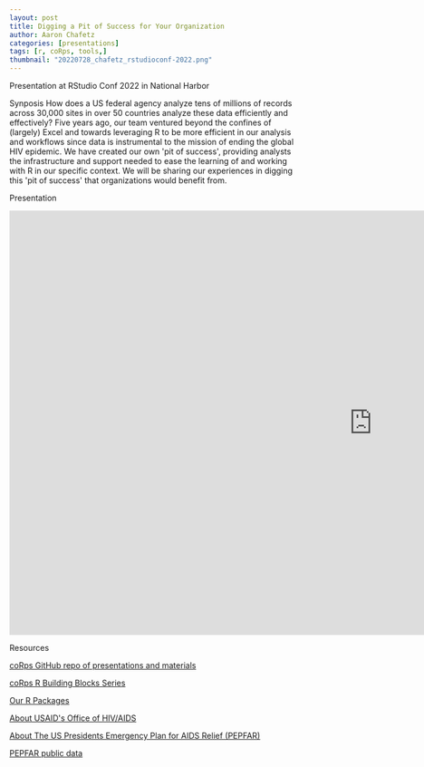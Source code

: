 ```yaml
---
layout: post
title: Digging a Pit of Success for Your Organization
author: Aaron Chafetz
categories: [presentations]
tags: [r, coRps, tools,]
thumbnail: "20220728_chafetz_rstudioconf-2022.png"
---
```


Presentation at RStudio Conf 2022 in National Harbor

Synposis
How does a US federal agency analyze tens of millions of records across 30,000 sites in over 50 countries analyze these data efficiently and effectively? Five years ago, our team ventured beyond the confines of (largely) Excel and towards leveraging R to be more efficient in our analysis and workflows since data is instrumental to the mission of ending the global HIV epidemic. We have created our own 'pit of success', providing analysts the infrastructure and support needed to ease the learning of and working with R in our specific context. We will be sharing our experiences in digging this 'pit of success' that organizations would benefit from.

Presentation
<iframe src="https://docs.google.com/presentation/d/e/2PACX-1vRipJ1tXi8LtZOS00vA-I5TqJoShIq_HejS87-p2HqUP1j8uykoFY8_fmNZ3L9Ow_JCvReWp2m6r8EH/embed?start=false&loop=false&delayms=3000" frameborder="0" width="1280" height="749" allowfullscreen="true" mozallowfullscreen="true" webkitallowfullscreen="true"></iframe>

Resources

[coRps GitHub repo of presentations and materials](https://github.com/USAID-OHA-SI/coRps) 

[coRps R Building Blocks Series](https://usaid-oha-si.github.io/learn/categories/#rbbs)

[Our R Packages](https://usaid-oha-si.github.io/tools/)

[About USAID's Office of HIV/AIDS](https://www.usaid.gov/global-health/health-areas/hiv-and-aids)

[About The US Presidents Emergency Plan for AIDS Relief (PEPFAR)](https://www.state.gov/pepfar/)

[PEPFAR public data](https://data.pepfar.gov/)